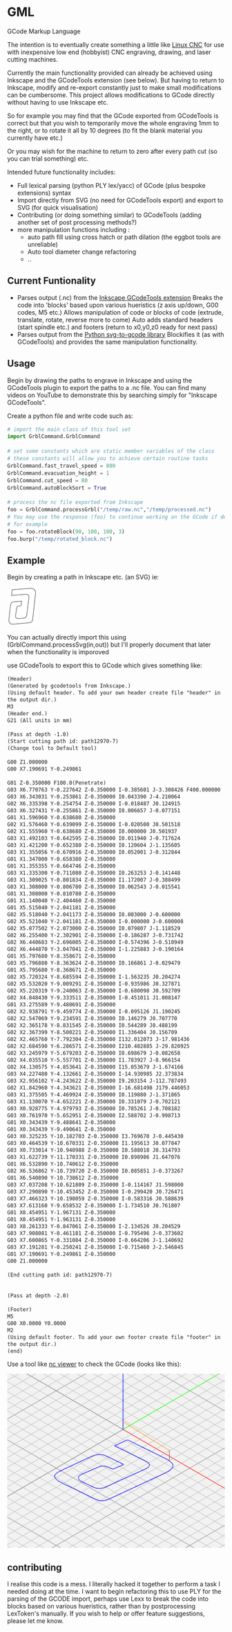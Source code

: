 # GML

GCode Markup Language

The intention is to eventually create something a little like [Linux CNC](http://linuxcnc.org/) for use
with inexpensive low end (hobbyist) CNC engraving, drawing, and laser cutting machines.

Currently the main functionality provided can already be achieved using Inkscape and the GCodeTools extension
(see below). But having to return to Inkscape, modify and re-export constantly just to make small modifications
can be cumbersome. This project allows modifications to GCode directly without having to use Inkscape etc.

So for example you may find that the GCode exported from GCodeTools is correct but that you wish to 
temporarily move the whole engraving 1mm to the right, or to rotate it all by 10 degrees (to fit the
blank material you currently have etc.)

Or you may wish for the machine to return to zero after every path cut (so you can trial something) etc.

Intended future functionality includes:
* Full lexical parsing (python PLY lex/yacc) of GCode (plus bespoke extensions) syntax
* Import directly from SVG (no need for GCodeTools export) and export to SVG (for quick visualisation)
* Contributing (or doing something similar) to GCodeTools (adding another set of post processing methods?)
* more manipulation functions including : 
  * auto path fill using cross hatch or path dilation (the eggbot tools are unreliable)
  * Auto tool diameter change refactoring
  * ..
  

## Current Funtionality
* Parses output (.nc) from the [Inkscape GCodeTools extension](https://github.com/cnc-club/gcodetools)
  Breaks the code into 'blocks' based upon various hueristics (z axis up/down, G00 codes, M5 etc.)
  Allows manipulation of code or blocks of code (extrude, translate, rotate, reverse more to come)
  Auto adds standard headers (start spindle etc.) and footers (return to x0,y0,z0 ready for next pass)
* Parses output from the [Python svg-to-gcode library](https://pypi.org/project/svg-to-gcode/)
  Blockifies it (as with GCodeTools) and provides the same manipulation functionality.
  
## Usage

Begin by drawing the paths to engrave in Inkscape and using the GCodeTools plugin to export
the paths to a .nc file.
You can find many videos on YouTube to demonstrate this by searching simply for "Inkscape GCodeTools".

Create a python file and write code such as:
```python
# import the main class of this tool set
import GrblCommand.GrblCommand

# set some constants which are static member variables of the class
# these constants will allow you to achieve certain routine tasks
GrblCommand.fast_travel_speed = 800
GrblCommand.evacuation_height = 1
GrblCommand.cut_speed = 80
GrblCommand.autoBlockSort = True

# process the nc file exported from Inkscape
foo = GrblCommand.processGrbl("/temp/raw.nc","/temp/processed.nc")
# You may use the response (foo) to continue working on the GCode if desired, or just ignore it.
# for example
foo = foo.rotateBlock(90, 100, 100, 3)
foo.burp("/temp/rotated_block.nc")
```

## Example

Begin by creating a path in Inkscape etc. (an SVG) ie:

![alt text](https://github.com/richard-senior/GML/blob/main/a.svg?raw=true)

You can actually directly import this using (GrblCommand.processSvg(in,out)) but I'll properly document that later
when the functionality is imporoved

use GCodeTools to export this to GCode which gives something like:

```
(Header)
(Generated by gcodetools from Inkscape.)
(Using default header. To add your own header create file "header" in the output dir.)
M3
(Header end.)
G21 (All units in mm)

(Pass at depth -1.0)
(Start cutting path id: path12970-7)
(Change tool to Default tool)

G00 Z1.000000
G00 X7.190691 Y-0.249861

G01 Z-0.350000 F100.0(Penetrate)
G03 X6.770763 Y-0.227642 Z-0.350000 I-0.385601 J-3.308426 F400.000000
G03 X6.343031 Y-0.253861 Z-0.350000 I0.043390 J-4.210064
G02 X6.335398 Y-0.254754 Z-0.350000 I-0.018487 J0.124915
G03 X6.327431 Y-0.255861 Z-0.350000 I0.006657 J-0.077151
G01 X1.596960 Y-0.638680 Z-0.350000
G02 X1.576460 Y-0.639099 Z-0.350000 I-0.020500 J0.501518
G02 X1.555960 Y-0.638680 Z-0.350000 I0.000000 J0.501937
G03 X1.492103 Y-0.642595 Z-0.350000 I0.011940 J-0.717624
G03 X1.421200 Y-0.652380 Z-0.350000 I0.120604 J-1.135605
G03 X1.355056 Y-0.670916 Z-0.350000 I0.052001 J-0.312844
G01 X1.347000 Y-0.658380 Z-0.350000
G01 X1.355355 Y-0.664746 Z-0.350000
G03 X1.335300 Y-0.711080 Z-0.350000 I0.263253 J-0.141448
G03 X1.309025 Y-0.801834 Z-0.350000 I1.172007 J-0.388499
G03 X1.308000 Y-0.806780 Z-0.350000 I0.062543 J-0.015541
G01 X1.308000 Y-0.810780 Z-0.350000
G01 X1.140040 Y-2.404460 Z-0.350000
G01 X5.515040 Y-2.041181 Z-0.350000
G02 X5.518040 Y-2.041173 Z-0.350000 I0.003000 J-0.600000
G02 X5.521040 Y-2.041181 Z-0.350000 I-0.000000 J-0.600008
G02 X5.877502 Y-2.073000 Z-0.350000 I0.079807 J-1.118529
G02 X6.255400 Y-2.302901 Z-0.350000 I-0.186287 J-0.731742
G02 X6.440683 Y-2.696005 Z-0.350000 I-0.574396 J-0.510949
G02 X6.444870 Y-3.047041 Z-0.350000 I-1.225883 J-0.190164
G01 X5.797680 Y-8.358671 Z-0.350000
G03 X5.796880 Y-8.363624 Z-0.350000 I0.166861 J-0.029479
G01 X5.795680 Y-8.368671 Z-0.350000
G02 X5.720324 Y-8.685594 Z-0.350000 I-1.563235 J0.204274
G02 X5.532020 Y-9.009291 Z-0.350000 I-0.935986 J0.327871
G02 X5.220319 Y-9.240063 Z-0.350000 I-0.680098 J0.592709
G02 X4.848430 Y-9.333511 Z-0.350000 I-0.451011 J1.008147
G01 X3.275589 Y-9.480691 Z-0.350000
G02 X2.938791 Y-9.459774 Z-0.350000 I-0.095126 J1.190245
G02 X2.547069 Y-9.234591 Z-0.350000 I0.146279 J0.707770
G02 X2.365178 Y-8.831545 Z-0.350000 I0.544289 J0.488199
G02 X2.367399 Y-8.500221 Z-0.350000 I1.336404 J0.156709
G02 X2.465760 Y-7.792304 Z-0.350000 I132.012073 J-17.981436
G02 X2.684590 Y-6.286571 Z-0.350000 I210.482885 J-29.820925
G02 X3.245979 Y-5.679203 Z-0.350000 I0.698679 J-0.082658
G02 X4.035510 Y-5.557701 Z-0.350000 I1.783927 J-8.966154
G02 X4.130575 Y-4.853641 Z-0.350000 I15.053679 J-1.674166
G03 X4.227480 Y-4.132661 Z-0.350000 I-14.930985 J2.373834
G03 X2.956102 Y-4.243622 Z-0.350000 I9.203154 J-112.787493
G02 X1.842960 Y-4.343621 Z-0.350000 I-16.681498 J179.446053
G03 X1.375505 Y-4.469924 Z-0.350000 I0.119880 J-1.371865
G03 X1.130070 Y-4.652221 Z-0.350000 I0.331079 J-0.702121
G03 X0.928775 Y-4.979793 Z-0.350000 I0.785261 J-0.708182
G03 X0.761970 Y-5.652951 Z-0.350000 I2.588702 J-0.998713
G01 X0.343439 Y-9.488641 Z-0.350000
G01 X0.343439 Y-9.490641 Z-0.350000
G03 X0.325235 Y-10.182703 Z-0.350000 I3.769670 J-0.445430
G03 X0.464539 Y-10.670331 Z-0.350000 I1.195613 J0.077847
G03 X0.733014 Y-10.940988 Z-0.350000 I0.588018 J0.314793
G03 X1.622739 Y-11.170331 Z-0.350000 I0.898986 J1.647076
G01 X6.532890 Y-10.740612 Z-0.350000
G02 X6.536862 Y-10.739720 Z-0.350000 I0.085851 J-0.373267
G01 X6.540890 Y-10.738612 Z-0.350000
G03 X7.037208 Y-10.621809 Z-0.350000 I-0.114167 J1.598000
G03 X7.290890 Y-10.453452 Z-0.350000 I-0.299420 J0.726471
G03 X7.466323 Y-10.198059 Z-0.350000 I-0.583316 J0.588639
G03 X7.613160 Y-9.658532 Z-0.350000 I-1.734510 J0.761807
G01 X8.454951 Y-1.967131 Z-0.350000
G01 X8.454951 Y-1.963131 Z-0.350000
G03 X8.261333 Y-0.847061 Z-0.350000 I-2.134526 J0.204529
G03 X7.908081 Y-0.461181 Z-0.350000 I-0.795496 J-0.373602
G03 X7.600865 Y-0.331084 Z-0.350000 I-0.664206 J-1.140692
G03 X7.191281 Y-0.250241 Z-0.350000 I-0.715460 J-2.546845
G01 X7.190691 Y-0.249861 Z-0.350000
G00 Z1.000000

(End cutting path id: path12970-7)


(Pass at depth -2.0)

(Footer)
M5
G00 X0.0000 Y0.0000
M2
(Using default footer. To add your own footer create file "footer" in the output dir.)
(end)
```

Use a tool like [nc viewer](https://ncviewer.com/) to check the GCode (looks like this):

![alt text](https://github.com/richard-senior/GML/blob/main/ghpic.png?raw=true)

## contributing
I realise this code is a mess. I literally hacked it together to perform a task I needed doing at the time.
I want to begin refactoring this to use PLY for the parsing of the GCODE import, perhaps use Lexx to break
the code into blocks based on various hueristics, rather than by postprocessing LexToken's manually.
If you wish to help or offer feature suggestions, please let me know.
